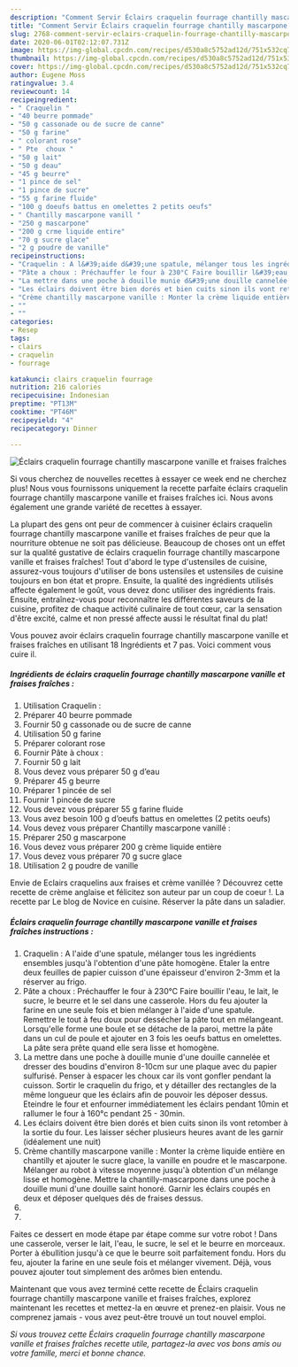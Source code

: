 ```yaml
---
description: "Comment Servir Éclairs craquelin fourrage chantilly mascarpone vanille et fraises fraîches"
title: "Comment Servir Éclairs craquelin fourrage chantilly mascarpone vanille et fraises fraîches"
slug: 2768-comment-servir-eclairs-craquelin-fourrage-chantilly-mascarpone-vanille-et-fraises-fraiches
date: 2020-06-01T02:12:07.731Z
image: https://img-global.cpcdn.com/recipes/d530a8c5752ad12d/751x532cq70/eclairs-craquelin-fourrage-chantilly-mascarpone-vanille-et-fraises-fraiches-photo-principale-de-la-recette.jpg
thumbnail: https://img-global.cpcdn.com/recipes/d530a8c5752ad12d/751x532cq70/eclairs-craquelin-fourrage-chantilly-mascarpone-vanille-et-fraises-fraiches-photo-principale-de-la-recette.jpg
cover: https://img-global.cpcdn.com/recipes/d530a8c5752ad12d/751x532cq70/eclairs-craquelin-fourrage-chantilly-mascarpone-vanille-et-fraises-fraiches-photo-principale-de-la-recette.jpg
author: Eugene Moss
ratingvalue: 3.4
reviewcount: 14
recipeingredient:
- " Craquelin "
- "40 beurre pommade"
- "50 g cassonade ou de sucre de canne"
- "50 g farine"
- " colorant rose"
- " Pte  choux "
- "50 g lait"
- "50 g deau"
- "45 g beurre"
- "1 pince de sel"
- "1 pince de sucre"
- "55 g farine fluide"
- "100 g doeufs battus en omelettes 2 petits oeufs"
- " Chantilly mascarpone vanill "
- "250 g mascarpone"
- "200 g crme liquide entire"
- "70 g sucre glace"
- "2 g poudre de vanille"
recipeinstructions:
- "Craquelin : A l&#39;aide d&#39;une spatule, mélanger tous les ingrédients ensembles jusqu&#39;à l&#39;obtention d&#39;une pâte homogène. Etaler la entre deux feuilles de papier cuisson d&#39;une épaisseur d&#39;environ 2-3mm et la réserver au frigo."
- "Pâte a choux : Préchauffer le four à 230°C Faire bouillir l&#39;eau, le lait, le sucre, le beurre et le sel dans une casserole. Hors du feu ajouter la farine en une seule fois et bien mélanger à l&#39;aide d&#39;une spatule. Remettre le tout à feu doux pour dessécher la pâte tout en mélangeant. Lorsqu&#39;elle forme une boule et se détache de la paroi, mettre la pâte dans un cul de poule et ajouter en 3 fois les oeufs battus en omelettes. La pâte sera prête quand elle sera lisse et homogène."
- "La mettre dans une poche à douille munie d&#39;une douille cannelée et dresser des boudins d&#39;environ 8-10cm sur une plaque avec du papier sulfurisé. Penser à espacer les choux car ils vont gonfler pendant la cuisson. Sortir le craquelin du frigo, et y détailler des rectangles de la même longueur que les éclairs afin de pouvoir les déposer dessus. Eteindre le four et enfourner immédiatement les éclairs pendant 10min et rallumer le four à 160°c pendant 25 - 30min."
- "Les éclairs doivent être bien dorés et bien cuits sinon ils vont retomber à la sortie du four. Les laisser sécher plusieurs heures avant de les garnir (idéalement une nuit)"
- "Crème chantilly mascarpone vanille : Monter la crème liquide entière en chantilly et ajouter le sucre glace, la vanille en poudre et le mascarpone. Mélanger au robot à vitesse moyenne jusqu&#39;à obtention d&#39;un mélange lisse et homogène. Mettre la chantilly-mascarpone dans une poche à douille muni d&#39;une douille saint honoré. Garnir les éclairs coupés en deux et déposer quelques dés de fraises dessus."
- ""
- ""
categories:
- Resep
tags:
- clairs
- craquelin
- fourrage

katakunci: clairs craquelin fourrage 
nutrition: 216 calories
recipecuisine: Indonesian
preptime: "PT13M"
cooktime: "PT46M"
recipeyield: "4"
recipecategory: Dinner

---
```



![Éclairs craquelin fourrage chantilly mascarpone vanille et fraises fraîches](https://img-global.cpcdn.com/recipes/d530a8c5752ad12d/751x532cq70/eclairs-craquelin-fourrage-chantilly-mascarpone-vanille-et-fraises-fraiches-photo-principale-de-la-recette.jpg)

Si vous cherchez de nouvelles recettes à essayer ce week end ne cherchez plus! Nous vous fournissons uniquement la recette parfaite éclairs craquelin fourrage chantilly mascarpone vanille et fraises fraîches ici. Nous avons également une grande variété de recettes à essayer.

La plupart des gens ont peur de commencer à cuisiner éclairs craquelin fourrage chantilly mascarpone vanille et fraises fraîches de peur que la nourriture obtenue ne soit pas délicieuse. Beaucoup de choses ont un effet sur la qualité gustative de éclairs craquelin fourrage chantilly mascarpone vanille et fraises fraîches! Tout d'abord le type d'ustensiles de cuisine, assurez-vous toujours d'utiliser de bons ustensiles et ustensiles de cuisine toujours en bon état et propre. Ensuite, la qualité des ingrédients utilisés affecte également le goût, vous devez donc utiliser des ingrédients frais. Ensuite, entraînez-vous pour reconnaître les différentes saveurs de la cuisine, profitez de chaque activité culinaire de tout cœur, car la sensation d'être excité, calme et non pressé affecte aussi le résultat final du plat!

<!--inarticleads1-->

Vous pouvez avoir éclairs craquelin fourrage chantilly mascarpone vanille et fraises fraîches en utilisant 18 Ingrédients et 7 pas. Voici comment vous cuire il.

##### Ingrédients de éclairs craquelin fourrage chantilly mascarpone vanille et fraises fraîches :

1. Utilisation  Craquelin :
1. Préparer 40 beurre pommade
1. Fournir 50 g cassonade ou de sucre de canne
1. Utilisation 50 g farine
1. Préparer  colorant rose
1. Fournir  Pâte à choux :
1. Fournir 50 g lait
1. Vous devez vous préparer 50 g d’eau
1. Préparer 45 g beurre
1. Préparer 1 pincée de sel
1. Fournir 1 pincée de sucre
1. Vous devez vous préparer 55 g farine fluide
1. Vous avez besoin 100 g d’oeufs battus en omelettes (2 petits oeufs)
1. Vous devez vous préparer  Chantilly mascarpone vanillé :
1. Préparer 250 g mascarpone
1. Vous devez vous préparer 200 g crème liquide entière
1. Vous devez vous préparer 70 g sucre glace
1. Utilisation 2 g poudre de vanille


Envie de Eclairs craquelins aux fraises et crème vanillée ? Découvrez cette recette de crème anglaise et félicitez son auteur par un coup de coeur !. La recette par Le blog de Novice en cuisine. Réserver la pâte dans un saladier. 

<!--inarticleads2-->

##### Éclairs craquelin fourrage chantilly mascarpone vanille et fraises fraîches instructions :

1. Craquelin : A l&#39;aide d&#39;une spatule, mélanger tous les ingrédients ensembles jusqu&#39;à l&#39;obtention d&#39;une pâte homogène. Etaler la entre deux feuilles de papier cuisson d&#39;une épaisseur d&#39;environ 2-3mm et la réserver au frigo.
1. Pâte a choux : Préchauffer le four à 230°C Faire bouillir l&#39;eau, le lait, le sucre, le beurre et le sel dans une casserole. Hors du feu ajouter la farine en une seule fois et bien mélanger à l&#39;aide d&#39;une spatule. Remettre le tout à feu doux pour dessécher la pâte tout en mélangeant. Lorsqu&#39;elle forme une boule et se détache de la paroi, mettre la pâte dans un cul de poule et ajouter en 3 fois les oeufs battus en omelettes. La pâte sera prête quand elle sera lisse et homogène.
1. La mettre dans une poche à douille munie d&#39;une douille cannelée et dresser des boudins d&#39;environ 8-10cm sur une plaque avec du papier sulfurisé. Penser à espacer les choux car ils vont gonfler pendant la cuisson. Sortir le craquelin du frigo, et y détailler des rectangles de la même longueur que les éclairs afin de pouvoir les déposer dessus. Eteindre le four et enfourner immédiatement les éclairs pendant 10min et rallumer le four à 160°c pendant 25 - 30min.
1. Les éclairs doivent être bien dorés et bien cuits sinon ils vont retomber à la sortie du four. Les laisser sécher plusieurs heures avant de les garnir (idéalement une nuit)
1. Crème chantilly mascarpone vanille : Monter la crème liquide entière en chantilly et ajouter le sucre glace, la vanille en poudre et le mascarpone. Mélanger au robot à vitesse moyenne jusqu&#39;à obtention d&#39;un mélange lisse et homogène. Mettre la chantilly-mascarpone dans une poche à douille muni d&#39;une douille saint honoré. Garnir les éclairs coupés en deux et déposer quelques dés de fraises dessus.
1. 
1. 


Faites ce dessert en mode étape par étape comme sur votre robot ! Dans une casserole, verser le lait, l&#39;eau, le sucre, le sel et le beurre en morceaux. Porter à ébullition jusqu&#39;à ce que le beurre soit parfaitement fondu. Hors du feu, ajouter la farine en une seule fois et mélanger vivement. Déjà, vous pouvez ajouter tout simplement des arômes bien entendu. 

<!--inarticleads1-->

<p>
Maintenant que vous avez terminé cette recette de Éclairs craquelin fourrage chantilly mascarpone vanille et fraises fraîches, explorez maintenant les recettes et mettez-la en œuvre et prenez-en plaisir. Vous ne comprenez jamais - vous avez peut-être trouvé un tout nouvel emploi.
</p>

<p>
<i>Si vous trouvez cette Éclairs craquelin fourrage chantilly mascarpone vanille et fraises fraîches recette utile, partagez-la avec vos bons amis ou votre famille, merci et bonne chance.</i>
</p>

